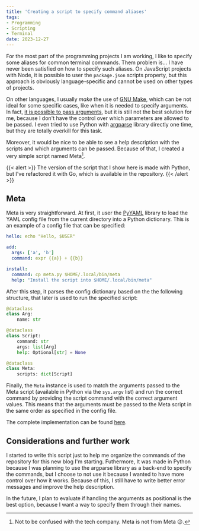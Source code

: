 ```yaml
---
title: 'Creating a script to specify command aliases'
tags:
- Programming
- Scripting
- Terminal
date: 2023-12-27
---
```


For the most part of the programming projects I am working, I like to specify some aliases for common terminal commands. Them problem is... I have never been satisfied on how to specify such aliases. On JavaScript projects with Node, it is possible to user the `package.json` scripts property, but this approach is obviously language-specific and cannot be used on other types of projects.

On other languages, I usually _make_ the use of [GNU Make](https://www.gnu.org/software/make/), which can be not ideal for some specific cases, like when it is needed to specify arguments. In fact, [it is possible to pass arguments](https://stackoverflow.com/questions/2826029/passing-additional-variables-from-command-line-to-make), but it is still not the best solution for me, because I don't have the control over which parameters are allowed to be passed. I even tried to use Python with [argparse](https://docs.python.org/3/library/argparse.html) library directly one time, but they are totally overkill for this task.

Moreover, it would be nice to be able to see a help description with the scripts and which arguments can be passed. Because of that, I created a very simple script named Meta[^meta].


{{< alert >}}
The version of the script that I show here is made with Python, but I've refactored it with Go, which is available in the repository.
{{< /alert >}}

## Meta

Meta is very straightforward. At first, it user the [PyYAML](https://pypi.org/project/PyYAML/) library to load the YAML config file from the current directory into a Python dictionary. This is an example of a config file that can be specified:

```yaml
hello: echo "Hello, $USER"

add:
  args: ['a', 'b']
  command: expr {{a}} + {{b}}

install:
  command: cp meta.py $HOME/.local/bin/meta
  help: "Install the script into $HOME/.local/bin/meta"
```

After this step, it parses the config dictionary based on the the following structure, that later is used to run the specified script:

```python
@dataclass
class Arg:
    name: str

@dataclass
class Script:
    command: str
    args: list[Arg]
    help: Optional[str] = None

@dataclass
class Meta:
    scripts: dict[Script]
```

Finally, the `Meta` instance is used to match the arguments passed to the Meta script (available in Python via the `sys.argv` list) and run the correct command by providing the script command with the correct argument values. This means that the arguments must be passed to the Meta script in the same order as specified in the config file.

The complete implementation can be found [here](https://github.com/juanbelieni/meta/blob/main/meta.py).

## Considerations and further work

I started to write this script just to help me organize the commands of the repository for this new blog I'm starting. Futhermore, It was made in Python because I was planning to use the argparse library as a back-end to specify the commands, but I choose to not use it because I wanted to have more control over how it works. Because of this, I still have to write better error messages and improve the help description.

In the future, I plan to evaluate if handling the arguments as positional is the best option, because I want a way to specify them through their names.

[^meta]: Not to be confused with the tech company. Meta is not from Meta :wink:.
